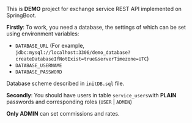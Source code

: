 This is **DEMO** project for exchange service REST API implemented on SpringBoot.

**Firstly**: To work, you need a database, the settings of which can be set using environment variables:
- `DATABASE_URL` (For example, `jdbc:mysql://localhost:3306/demo_database?createDatabaseIfNotExist=true&serverTimezone=UTC`)
- `DATABASE_USERNAME`
- `DATABASE_PASSWORD`

Database scheme described in `initDB.sql` file.

**Secondly**: You should have users in table `service_users`with **PLAIN** passwords and corresponding roles (`USER` | `ADMIN`)

**Only ADMIN** can set commissions and rates.